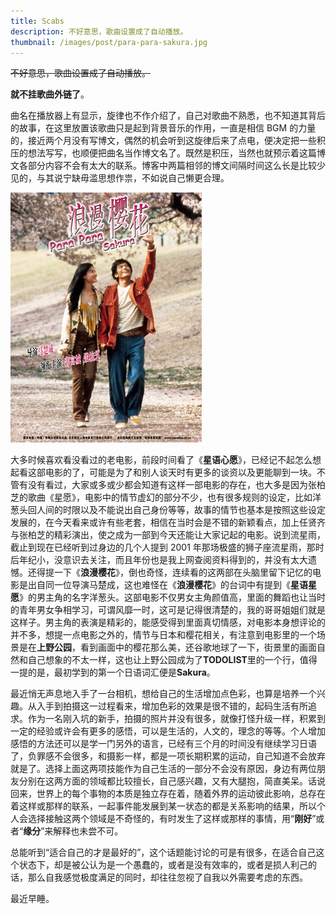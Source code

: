 ```yaml
---
title: Scabs
description: 不好意思，歌曲设置成了自动播放。
thumbnail: /images/post/para-para-sakura.jpg
---
```


<del>不好意思，歌曲设置成了自动播放。</del>

**就不挂歌曲外链了**。

曲名在播放器上有显示，旋律也不作介绍了，自己对歌曲不熟悉，也不知道其背后的故事，在这里放置该歌曲只是起到背景音乐的作用，一直是相信 BGM 的力量的，接近两个月没有写博文，偶然的机会听到这旋律后来了点电，便决定把一些积压的想法写写，也顺便把曲名当作博文名了。既然是积压，当然也就预示着这篇博文各部分内容不会有太大的联系。博客中两篇相邻的博文间隔时间这么长是比较少见的，与其说宁缺毋滥思想作祟，不如说自己懒更合理。

<img class="mx-auto rounded-lg" src="/images/post/para-para-sakura.jpg" alt="para-para-sakura" />

大多时候喜欢看没看过的老电影，前段时间看了《**星语心愿**》，已经记不起怎么想起看这部电影的了，可能是为了和别人谈天时有更多的谈资以及更能聊到一块。不管有没有看过，大家或多或少都会知道有这样一部电影的存在，也大多是因为张柏芝的歌曲《星愿》，电影中的情节虚幻的部分不少，也有很多规则的设定，比如洋葱头回人间的时限以及不能说出自己身份等等，故事的情节也基本是按照这些设定发展的，在今天看来或许有些老套，相信在当时会是不错的新颖看点，加上任贤齐与张柏芝的精彩演出，使之成为一部到今天还能让大家记起的电影。说到流星雨，截止到现在已经听到过身边的几个人提到 2001 年那场极盛的狮子座流星雨，那时后年纪小，没意识去关注，而且年份也是我上网查阅资料得到的，并没有太大遗憾。还得提一下《**浪漫樱花**》，倒也奇怪，连续看的这两部在头脑里留下记忆的电影是出自同一位导演马楚成，这也难怪在《**浪漫樱花**》的台词中有提到《**星语星愿**》的男主角的名字洋葱头。这部电影不仅男女主角颜值高，里面的舞蹈也让当时的青年男女争相学习，可谓风靡一时，这可是记得很清楚的，我的哥哥姐姐们就是这样子。男主角的表演是精彩的，能感受得到里面真切情感，对电影本身想评论的并不多，想提一点电影之外的，情节与日本和樱花相关，有注意到电影里的一个场景是在**上野公园**，看到画面中的樱花那么美，还谷歌地球了一下，街景里的画面自然和自己想象的不太一样，这也让上野公园成为了**TODOLIST**里的一个行，值得一提的是，最初学到的第一个日语词汇便是**Sakura**。

最近悄无声息地入手了一台相机，想给自己的生活增加点色彩，也算是培养一个兴趣。从入手到拍摄这一过程看来，增加色彩的效果是很不错的，起码生活有所追求。作为一名刚入坑的新手，拍摄的照片并没有很多，就像打怪升级一样，积累到一定的经验或许会有更多的感悟，可以是生活的，人文的，理念的等等。个人增加感悟的方法还可以是学一门另外的语言，已经有三个月的时间没有继续学习日语了，负罪感不会很多，和摄影一样，都是一项长期积累的运动，自己知道不会放弃就是了。选择上面这两项技能作为自己生活的一部分不会没有原因，身边有两位朋友分别在这两方面的领域都比较擅长，自己感兴趣，又有大腿抱，简直美呆。话说回来，世界上的每个事物的本质是独立存在着，随着外界的运动彼此影响，总存在着这样或那样的联系，一起事件能发展到某一状态的都是关系影响的结果，所以个人会选择接触这两个领域是不奇怪的，有时发生了这样或那样的事情，用“**刚好**”或者“**缘分**”来解释也未尝不可。

总能听到“适合自己的才是最好的”，这个话题能讨论的可是有很多，在适合自己这个状态下，却是被公认为是一个愚蠢的，或者是没有效率的，或者是损人利己的话，那么自我感觉极度满足的同时，却往往忽视了自我以外需要考虑的东西。

最近早睡。
